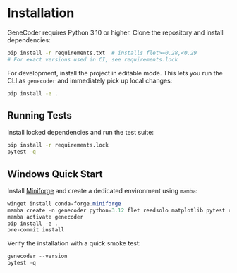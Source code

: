 # Installation

GeneCoder requires Python 3.10 or higher. Clone the repository and install dependencies:

```bash
pip install -r requirements.txt  # installs flet>=0.28,<0.29
# For exact versions used in CI, see requirements.lock
```

For development, install the project in editable mode. This lets you run the CLI
as `genecoder` and immediately pick up local changes:

```bash
pip install -e .
```

## Running Tests

Install locked dependencies and run the test suite:

```bash
pip install -r requirements.lock
pytest -q
```
## Windows Quick Start

Install [Miniforge](https://github.com/conda-forge/miniforge) and create a dedicated environment using `mamba`:

```powershell
winget install conda-forge.miniforge
mamba create -n genecoder python=3.12 flet reedsolo matplotlib pytest ruff mypy
mamba activate genecoder
pip install -e .
pre-commit install
```

Verify the installation with a quick smoke test:

```powershell
genecoder --version
pytest -q
```

